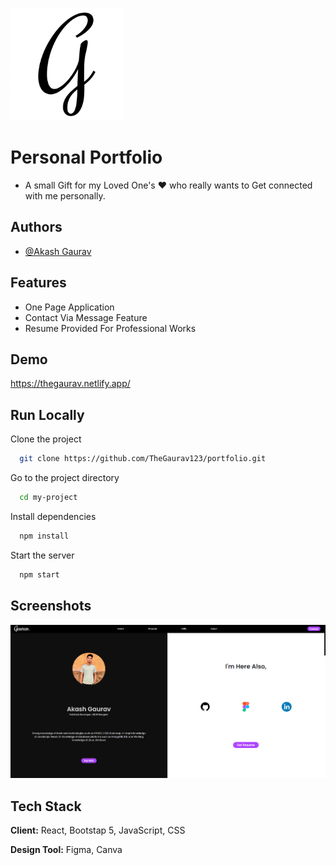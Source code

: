 
![Logo](https://raw.githubusercontent.com/TheGaurav123/portfolio/ea268cb69abbf81e513f1d2c74f4269e79299580/public/apple-touch-icon.png)
# Personal Portfolio

* A small Gift for my Loved One's ♥ who really wants to Get connected with me personally.


## Authors

- [@Akash Gaurav](https://github.com/TheGaurav123)




## Features

- One Page Application
- Contact Via Message Feature
- Resume Provided For Professional Works


## Demo

https://thegaurav.netlify.app/



## Run Locally

Clone the project

```bash
  git clone https://github.com/TheGaurav123/portfolio.git
```

Go to the project directory

```bash
  cd my-project
```

Install dependencies

```bash
  npm install
```

Start the server

```bash
  npm start
```


## Screenshots

![App Screenshot](https://github.com/TheGaurav123/portfolio/blob/main/src/assets/Screenshot%20(30).png?raw=true)


## Tech Stack

**Client:** React, Bootstap 5, JavaScript, CSS

**Design Tool:** Figma, Canva

